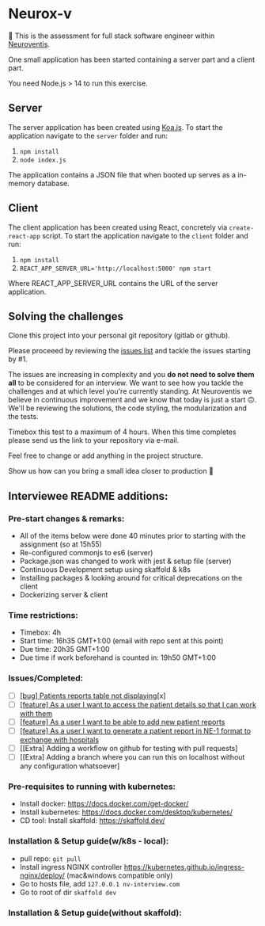 # Neurox-v

👋 This is the assessment for full stack software engineer within [Neuroventis](https://neuroventis.care/).

One small application has been started containing a server part and a client part.

You need Node.js > 14 to run this exercise.

## Server

The server application has been created using [Koa.js](https://koajs.com/).
To start the application navigate to the `server` folder and run:

1. `npm install`
2. `node index.js`

The application contains a JSON file that when booted up serves as a in-memory database.

## Client

The client application has been created using React, concretely via `create-react-app` script.
To start the application navigate to the `client` folder and run:

1. `npm install`
2. `REACT_APP_SERVER_URL='http://localhost:5000' npm start`

Where REACT_APP_SERVER_URL contains the URL of the server application.

## Solving the challenges

Clone this project into your personal git repository (gitlab or github).

Please proceeed by reviewing the [issues list](https://gitlab.com/raymundo.vasquezruiz.epione/full-stack-test/-/issues) and tackle the issues starting by #1.

The issues are increasing in complexity and you **do not need to solve them all** to be considered for an interview. We want to see how you tackle the challenges and at which level you're currently standing. At Neuroventis we believe in continuous improvement and we know that today is just a start 🙃. We'll be reviewing the solutions, the code styling, the modularization and the tests.

Timebox this test to a maximum of 4 hours. When this time completes please send us the link to your repository via e-mail.

Feel free to change or add anything in the project structure.

Show us how can you bring a small idea closer to production 🚀

## Interviewee README additions:

### Pre-start changes & remarks:

-   All of the items below were done 40 minutes prior to starting with the assignment (so at 15h55)
-   Re-configured commonjs to es6 (server)
-   Package.json was changed to work with jest & setup file (server)
-   Continuous Development setup using skaffold & k8s
-   Installing packages & looking around for critical deprecations on the client
-   Dockerizing server & client

### Time restrictions:

-   Timebox: 4h
-   Start time: 16h35 GMT+1:00 (email with repo sent at this point)
-   Due time: 20h35 GMT+1:00
-   Due time if work beforehand is counted in: 19h50 GMT+1:00

### Issues/Completed:

-   [ ] [[bug] Patients reports table not displaying](https://gitlab.com/raymundo.vasquezruiz.neuroventis/full-stack-test/-/issues/1)[x]
-   [ ] [[feature] As a user I want to access the patient details so that I can work with them](https://gitlab.com/raymundo.vasquezruiz.neuroventis/full-stack-test/-/issues/2)
-   [ ] [[feature] As a user I want to be able to add new patient reports](https://gitlab.com/raymundo.vasquezruiz.neuroventis/full-stack-test/-/issues/3)
-   [ ] [[feature] As a user I want to generate a patient report in NE-1 format to exchange with hospitals](https://gitlab.com/raymundo.vasquezruiz.neuroventis/full-stack-test/-/issues/4)
-   [ ] [[Extra] Adding a workflow on github for testing with pull requests]
-   [ ] [[Extra] Adding a branch where you can run this on localhost without any configuration whatsoever]

### Pre-requisites to running with kubernetes:

-   Install docker: https://docs.docker.com/get-docker/
-   Install kubernetes: https://docs.docker.com/desktop/kubernetes/
-   CD tool: Install skaffold: https://skaffold.dev/

### Installation & Setup guide(w/k8s - local):

-   pull repo: `git pull`
-   Install ingress NGINX controller https://kubernetes.github.io/ingress-nginx/deploy/ (mac&windows compatible only)
-   Go to hosts file, add `127.0.0.1 nv-interview.com`
-   Go to root of dir `skaffold dev`

### Installation & Setup guide(without skaffold):
